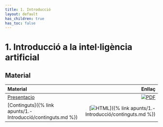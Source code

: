 ```yaml
---
title: 1. Introducció
layout: default
has_children: true
has_toc: false
---
```


# 1. Introducció a la intel·ligència artificial

## Material

| Material                                                     |                                                                                                                                  Enllaç |
|:-------------------------------------------------------------|----------------------------------------------------------------------------------------------------------------------------------------:|
| [Presentacio](1-introduccio.pdf)                             |        [![PDF](https://img.shields.io/badge/PDF-1.--introduccio.pdf-blue?logo=adobe-acrobat-reader&logoColor=white)](1-introduccio.pdf) |
| [Continguts]({% link apunts/1.-Introducció/continguts.md %}) | [![HTML](https://img.shields.io/badge/HTML-continguts-blue?logo=html5&logoColor=white)]({% link apunts/1.-Introducció/continguts.md %}) |

